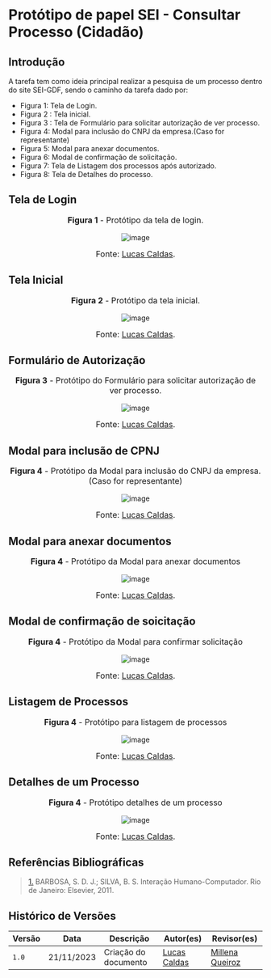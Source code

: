 # Protótipo de papel SEI - Consultar Processo (Cidadão)

## Introdução

A tarefa tem como ideia principal realizar a pesquisa de um processo dentro do site SEI-GDF, sendo o caminho da tarefa dado por:
- Figura 1: Tela de Login.
- Figura 2 : Tela inicial.
- Figura 3 : Tela de Formulário para solicitar autorização de ver processo.
- Figura 4: Modal para inclusão do CNPJ da empresa.(Caso for representante)
- Figura 5: Modal para anexar documentos.
- Figura 6: Modal de confirmação de solicitação.
- Figura 7: Tela de Listagem dos processos após autorizado.
- Figura 8: Tela de Detalhes do processo.

## Tela de Login

<center>
<font size="3"><p style="text-align: center"><b>Figura 1</b> - Protótipo da tela de login. </p></font>

<img src="https://github.com/Interacao-Humano-Computador/2023.2-SEI-GDF/assets/95441810/b2d3ee0b-4fa7-46bb-ae06-65d14c96d7c0" data-origin="https://github.com/Interacao-Humano-Computador/2023.2-SEI-GDF/assets/95441810/b2d3ee0b-4fa7-46bb-ae06-65d14c96d7c0" alt="image">

<font size="3"><p style="text-align: center">Fonte: [Lucas Caldas](https://github.com/lucascaldasb).</p></font>
</center>

## Tela Inicial

<center>
<font size="3"><p style="text-align: center"><b>Figura 2</b> - Protótipo da tela inicial. </p></font>

<img src="https://github.com/Interacao-Humano-Computador/2023.2-SEI-GDF/assets/95441810/bf8bbb0f-94d9-4140-882b-27734ad04d5e" data-origin="https://github.com/Interacao-Humano-Computador/2023.2-SEI-GDF/assets/95441810/bf8bbb0f-94d9-4140-882b-27734ad04d5e" alt="image">

<font size="3"><p style="text-align: center">Fonte: [Lucas Caldas](https://github.com/lucascaldasb).</p></font>
</center>

## Formulário de Autorização

<center>
<font size="3"><p style="text-align: center"><b>Figura 3</b> - Protótipo do Formulário para solicitar autorização de ver processo. </p></font>

<img src="https://github.com/Interacao-Humano-Computador/2023.2-SEI-GDF/assets/95441810/04a7930e-d6fe-4834-aed8-f0087ba85d8e" data-origin="https://github.com/Interacao-Humano-Computador/2023.2-SEI-GDF/assets/95441810/04a7930e-d6fe-4834-aed8-f0087ba85d8e" alt="image">

<font size="3"><p style="text-align: center">Fonte: [Lucas Caldas](https://github.com/lucascaldasb).</p></font>
</center>

## Modal para inclusão de CPNJ

<center>
<font size="3"><p style="text-align: center"><b>Figura 4</b> - Protótipo da Modal para inclusão do CNPJ da empresa.(Caso for representante) </p></font>

<img src="https://github.com/Interacao-Humano-Computador/2023.2-SEI-GDF/assets/95441810/3c66716e-325f-4b21-b1c8-a912d7deffa8" data-origin="https://github.com/Interacao-Humano-Computador/2023.2-SEI-GDF/assets/95441810/3c66716e-325f-4b21-b1c8-a912d7deffa8" alt="image">

<font size="3"><p style="text-align: center">Fonte: [Lucas Caldas](https://github.com/lucascaldasb).</p></font>
</center>

## Modal para anexar documentos

<center>
<font size="3"><p style="text-align: center"><b>Figura 4</b> - Protótipo da Modal para anexar documentos </p></font>

<img src="https://github.com/Interacao-Humano-Computador/2023.2-SEI-GDF/assets/95441810/3c66716e-325f-4b21-b1c8-a912d7deffa8" data-origin="https://github.com/Interacao-Humano-Computador/2023.2-SEI-GDF/assets/95441810/3c66716e-325f-4b21-b1c8-a912d7deffa8" alt="image">

<font size="3"><p style="text-align: center">Fonte: [Lucas Caldas](https://github.com/lucascaldasb).</p></font>
</center>

## Modal de confirmação de soicitação

<center>
<font size="3"><p style="text-align: center"><b>Figura 4</b> - Protótipo da Modal para confirmar solicitação </p></font>

<img src="https://github.com/Interacao-Humano-Computador/2023.2-SEI-GDF/assets/95441810/3c66716e-325f-4b21-b1c8-a912d7deffa8" data-origin="https://github.com/Interacao-Humano-Computador/2023.2-SEI-GDF/assets/95441810/3c66716e-325f-4b21-b1c8-a912d7deffa8" alt="image">

<font size="3"><p style="text-align: center">Fonte: [Lucas Caldas](https://github.com/lucascaldasb).</p></font>
</center>

## Listagem de Processos

<center>
<font size="3"><p style="text-align: center"><b>Figura 4</b> - Protótipo para listagem de processos </p></font>

<img src="https://github.com/Interacao-Humano-Computador/2023.2-SEI-GDF/assets/95441810/3c66716e-325f-4b21-b1c8-a912d7deffa8" data-origin="https://github.com/Interacao-Humano-Computador/2023.2-SEI-GDF/assets/95441810/3c66716e-325f-4b21-b1c8-a912d7deffa8" alt="image">

<font size="3"><p style="text-align: center">Fonte: [Lucas Caldas](https://github.com/lucascaldasb).</p></font>
</center>

## Detalhes de um Processo

<center>
<font size="3"><p style="text-align: center"><b>Figura 4</b> - Protótipo detalhes de um processo </p></font>

<img src="https://github.com/Interacao-Humano-Computador/2023.2-SEI-GDF/assets/95441810/3c66716e-325f-4b21-b1c8-a912d7deffa8" data-origin="https://github.com/Interacao-Humano-Computador/2023.2-SEI-GDF/assets/95441810/3c66716e-325f-4b21-b1c8-a912d7deffa8" alt="image">

<font size="3"><p style="text-align: center">Fonte: [Lucas Caldas](https://github.com/lucascaldasb).</p></font>
</center>


## Referências Bibliográficas

> <a id="REF1" href="#anchor_1">1.</a> BARBOSA, S. D. J.; SILVA, B. S. Interação Humano-Computador. Rio de Janeiro: Elsevier, 2011.

## Histórico de Versões

| Versão | Data       | Descrição            | Autor(es)                                     | Revisor(es)                                          |
| ------ | ---------- | -------------------- | --------------------------------------------- | ---------------------------------------------------- |
| `1.0`  | 21/11/2023 | Criação do documento | [Lucas Caldas](https://github.com/lucascaldasb) | [Millena Queiroz](https://github.com/millenaqueiroz) |